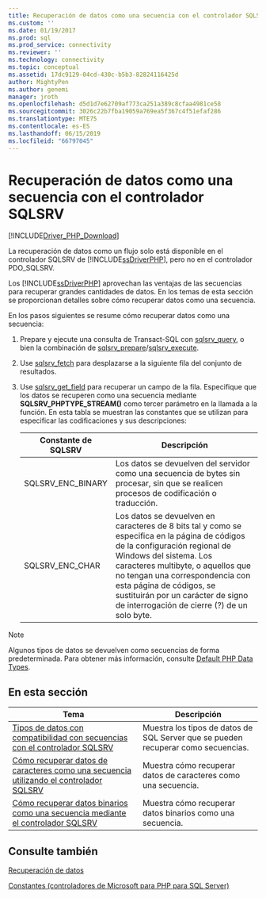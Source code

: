 ```yaml
---
title: Recuperación de datos como una secuencia con el controlador SQLSRV | Microsoft Docs
ms.custom: ''
ms.date: 01/19/2017
ms.prod: sql
ms.prod_service: connectivity
ms.reviewer: ''
ms.technology: connectivity
ms.topic: conceptual
ms.assetid: 17dc9129-04cd-430c-b5b3-82824116425d
author: MightyPen
ms.author: genemi
manager: jroth
ms.openlocfilehash: d5d1d7e62709af773ca251a389c8cfaa4981ce58
ms.sourcegitcommit: 3026c22b7fba19059a769ea5f367c4f51efaf286
ms.translationtype: MTE75
ms.contentlocale: es-ES
ms.lasthandoff: 06/15/2019
ms.locfileid: "66797045"
---
```

# <a name="retrieving-data-as-a-stream-using-the-sqlsrv-driver"></a>Recuperación de datos como una secuencia con el controlador SQLSRV
[!INCLUDE[Driver_PHP_Download](../../includes/driver_php_download.md)]

La recuperación de datos como un flujo solo está disponible en el controlador SQLSRV de [!INCLUDE[ssDriverPHP](../../includes/ssdriverphp_md.md)], pero no en el controlador PDO_SQLSRV.  
  
Los [!INCLUDE[ssDriverPHP](../../includes/ssdriverphp_md.md)] aprovechan las ventajas de las secuencias para recuperar grandes cantidades de datos. En los temas de esta sección se proporcionan detalles sobre cómo recuperar datos como una secuencia.  
  
En los pasos siguientes se resume cómo recuperar datos como una secuencia:  
  
1.  Prepare y ejecute una consulta de Transact-SQL con [sqlsrv_query](../../connect/php/sqlsrv-query.md), o bien la combinación de [sqlsrv_prepare](../../connect/php/sqlsrv-prepare.md)/[sqlsrv_execute](../../connect/php/sqlsrv-execute.md).  
  
2.  Use [sqlsrv_fetch](../../connect/php/sqlsrv-fetch.md) para desplazarse a la siguiente fila del conjunto de resultados.  
  
3.  Use [sqlsrv_get_field](../../connect/php/sqlsrv-get-field.md) para recuperar un campo de la fila. Especifique que los datos se recuperen como una secuencia mediante **SQLSRV_PHPTYPE_STREAM(<encoding>)** como tercer parámetro en la llamada a la función. En esta tabla se muestran las constantes que se utilizan para especificar las codificaciones y sus descripciones:  
  
    |Constante de SQLSRV|Descripción|  
    |-------------------|---------------|  
    |SQLSRV_ENC_BINARY|Los datos se devuelven del servidor como una secuencia de bytes sin procesar, sin que se realicen procesos de codificación o traducción.|  
    |SQLSRV_ENC_CHAR|Los datos se devuelven en caracteres de 8 bits tal y como se especifica en la página de códigos de la configuración regional de Windows del sistema. Los caracteres multibyte, o aquellos que no tengan una correspondencia con esta página de códigos, se sustituirán por un carácter de signo de interrogación de cierre (?) de un solo byte.|  
  
> [!NOTE]  
> Algunos tipos de datos se devuelven como secuencias de forma predeterminada. Para obtener más información, consulte [Default PHP Data Types](../../connect/php/default-php-data-types.md).  
  
## <a name="in-this-section"></a>En esta sección  
  
|Tema|Descripción|  
|---------|---------------|  
|[Tipos de datos con compatibilidad con secuencias con el controlador SQLSRV](../../connect/php/data-types-with-stream-support-using-the-sqlsrv-driver.md)|Muestra los tipos de datos de SQL Server que se pueden recuperar como secuencias.|  
|[Cómo recuperar datos de caracteres como una secuencia utilizando el controlador SQLSRV](../../connect/php/how-to-retrieve-character-data-as-a-stream-using-the-sqlsrv-driver.md)|Muestra cómo recuperar datos de caracteres como una secuencia.|  
|[Cómo recuperar datos binarios como una secuencia mediante el controlador SQLSRV](../../connect/php/how-to-retrieve-binary-data-as-a-stream-using-the-sqlsrv-driver.md)|Muestra cómo recuperar datos binarios como una secuencia.|  
  
## <a name="see-also"></a>Consulte también  
[Recuperación de datos](../../connect/php/retrieving-data.md)

[Constantes &#40;controladores de Microsoft para PHP para SQL Server&#41;](../../connect/php/constants-microsoft-drivers-for-php-for-sql-server.md)  
  
